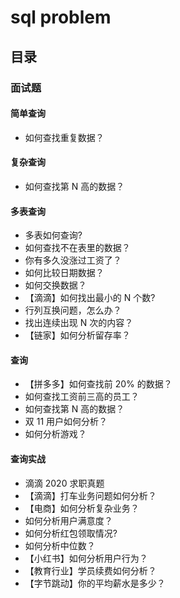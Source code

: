 # sql problem

## 目录

### 面试题

#### 简单查询

* 如何查找重复数据？

#### 复杂查询

* 如何查找第 N 高的数据？

#### 多表查询

* 多表如何查询?
* 如何查找不在表里的数据？
* 你有多久没涨过工资了？
* 如何比较日期数据？
* 如何交换数据？
* 【滴滴】如何找出最小的 N 个数?
* 行列互换问题，怎么办？
* 找出连续出现 N 次的内容？
* 【链家】如何分析留存率？

#### 查询

* 【拼多多】如何查找前 20% 的数据？
* 如何查找工资前三高的员工？
* 如何查找第 N 高的数据？
* 双 11 用户如何分析？
* 如何分析游戏？

#### 查询实战

* 滴滴 2020 求职真题
* 【滴滴】打车业务问题如何分析？
* 【电商】如何分析复杂业务？
* 如何分析用户满意度？
* 如何分析红包领取情况?
* 如何分析中位数？
* 【小红书】如何分析用户行为？
* 【教育行业】学员续费如何分析？
* 【字节跳动】你的平均薪水是多少？
